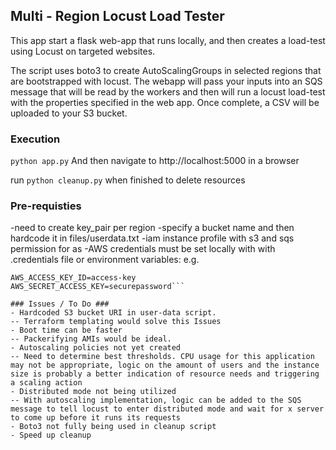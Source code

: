 ## Multi - Region Locust Load Tester ##

This app start a flask web-app that runs locally, and then creates a load-test using Locust on targeted websites.

The script uses boto3 to create AutoScalingGroups in selected regions that are bootstrapped with locust. The webapp will pass your inputs into an SQS message that will be read by the workers and then will run a locust load-test with the properties specified in the web app. Once complete, a CSV will be uploaded to your S3 bucket.

### Execution ###

```python app.py```
And then navigate to http://localhost:5000 in a browser

run `python cleanup.py` when finished to delete resources

### Pre-requisties ###

-need to create key_pair per region
-specify a bucket name and then hardcode it in files/userdata.txt
-iam instance profile with s3 and sqs permission for as
-AWS credentials must be set locally with with .credentials file or environment variables:
e.g.

```
AWS_ACCESS_KEY_ID=access-key
AWS_SECRET_ACCESS_KEY=securepassword```

### Issues / To Do ###
- Hardcoded S3 bucket URI in user-data script.
-- Terraform templating would solve this Issues
- Boot time can be faster
-- Packerifying AMIs would be ideal.
- Autoscaling policies not yet created
-- Need to determine best thresholds. CPU usage for this application may not be appropriate, logic on the amount of users and the instance size is probably a better indication of resource needs and triggering a scaling action
- Distributed mode not being utilized
-- With autoscaling implementation, logic can be added to the SQS message to tell locust to enter distributed mode and wait for x server to come up before it runs its requests
- Boto3 not fully being used in cleanup script
- Speed up cleanup
